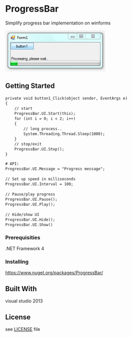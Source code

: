 # ProgressBar
Simplify progress bar implementation on winforms

![Sample](https://github.com/herbertagosto/ProgressBar/blob/master/Resources/sample.png)


## Getting Started

```
private void button1_Click(object sender, EventArgs e)
{
	// start
	ProgressBar.UI.Start(this);
	for (int i = 0; i < 2; i++)
	{
		// long process..
		System.Threading.Thread.Sleep(1000);
	}
	// stop/exit
	ProgressBar.UI.Stop();
}
```

```
# API:
ProgressBar.UI.Message = "Progress message";

// Set up speed in milliseconds
ProgressBar.UI.Interval = 100;

// Pause/play progress
ProgressBar.UI.Pause();
ProgressBar.UI.Play();

// Hide/show UI
ProgressBar.UI.Hide();
ProgressBar.UI.Show()
```


### Prerequisities

.NET Framework 4


### Installing

https://www.nuget.org/packages/ProgressBar/


## Built With

visual studio 2013


## License

see [LICENSE](https://github.com/herbertagosto/ProgressBar/blob/master/LICENSE) file
